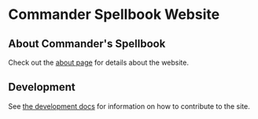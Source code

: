 # Commander Spellbook Website

## About Commander's Spellbook

Check out the [about page](https://commanderspellbook.com/about/) for details about the website.

## Development

See [the development docs](https://spacecowmedia.github.io/commander-spellbook-site/) for information on how to contribute to the site.
